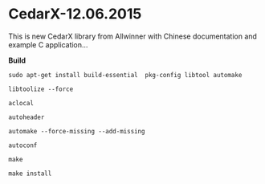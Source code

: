 # CedarX-12.06.2015
This is new CedarX library from Allwinner with Chinese documentation and example C application...

**Build**

`sudo apt-get install build-essential  pkg-config libtool automake`

`libtoolize --force`

`aclocal`

`autoheader`

`automake --force-missing --add-missing`

`autoconf`

`make`

`make install`
